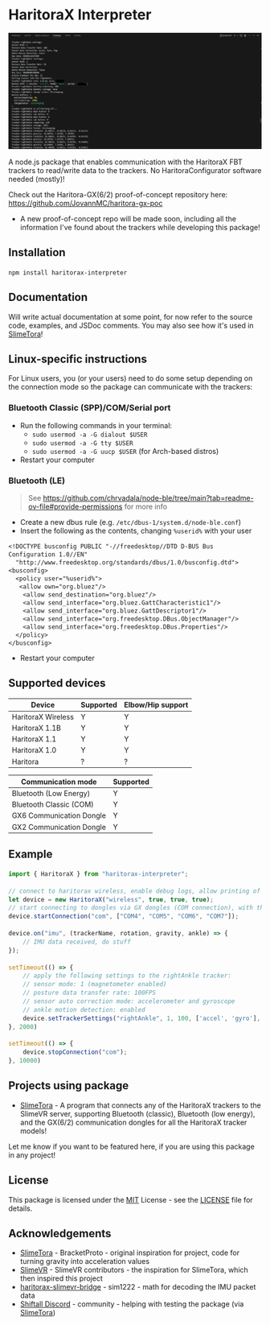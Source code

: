 # HaritoraX Interpreter

![Showcase of the package output with debug logs on, showing the data such as tracker settings, info, and interpreted IMU data via the GX6 dongle](showcase.png)

A node.js package that enables communication with the HaritoraX FBT trackers to read/write data to the trackers. No HaritoraConfigurator software needed (mostly)!

Check out the Haritora-GX(6/2) proof-of-concept repository here: https://github.com/JovannMC/haritora-gx-poc
-  A new proof-of-concept repo will be made soon, including all the information I've found about the trackers while developing this package!

## Installation

`npm install haritorax-interpreter`

## Documentation

Will write actual documentation at some point, for now refer to the source code, examples, and JSDoc comments. You may also see how it's used in [SlimeTora](https://github.com/OCSYT/SlimeTora)!

## Linux-specific instructions

For Linux users, you (or your users) need to do some setup depending on the connection mode so the package can communicate with the trackers:

### Bluetooth Classic (SPP)/COM/Serial port

- Run the following commands in your terminal:
  - `sudo usermod -a -G dialout $USER`
  - `sudo usermod -a -G tty $USER`
  - `sudo usermod -a -G uucp $USER` (for Arch-based distros)
- Restart your computer

### Bluetooth (LE)

> See https://github.com/chrvadala/node-ble/tree/main?tab=readme-ov-file#provide-permissions for more info

- Create a new dbus rule (e.g. `/etc/dbus-1/system.d/node-ble.conf`)
- Insert the following as the contents, changing `%userid%` with your user

```
<!DOCTYPE busconfig PUBLIC "-//freedesktop//DTD D-BUS Bus Configuration 1.0//EN"
  "http://www.freedesktop.org/standards/dbus/1.0/busconfig.dtd">
<busconfig>
  <policy user="%userid%">
   <allow own="org.bluez"/>
    <allow send_destination="org.bluez"/>
    <allow send_interface="org.bluez.GattCharacteristic1"/>
    <allow send_interface="org.bluez.GattDescriptor1"/>
    <allow send_interface="org.freedesktop.DBus.ObjectManager"/>
    <allow send_interface="org.freedesktop.DBus.Properties"/>
  </policy>
</busconfig>
```

- Restart your computer

## Supported devices

| Device             | Supported | Elbow/Hip support |
|--------------------|-----------|-------------------|
| HaritoraX Wireless |     Y     |         Y         |
| HaritoraX 1.1B     |     Y     |         Y         |
| HaritoraX 1.1      |     Y     |         Y         |
| HaritoraX 1.0      |     Y     |         Y         |
| Haritora           |     ?     |         ?         |

| Communication mode        | Supported |
|---------------------------|-----------|
| Bluetooth (Low Energy)    |     Y     |
| Bluetooth Classic (COM)   |     Y     |
| GX6 Communication Dongle  |     Y     |
| GX2 Communication Dongle  |     Y     |

## Example
```js
import { HaritoraX } from "haritorax-interpreter";

// connect to haritorax wireless, enable debug logs, allow printing of processIMUData() logs (lots of spam), print raw unprocessed data (more spam!)
let device = new HaritoraX("wireless", true, true, true);
// start connecting to dongles via GX dongles (COM connection), with the ports COM4, COM5, COM6, and COM7
device.startConnection("com", ["COM4", "COM5", "COM6", "COM7"]);

device.on("imu", (trackerName, rotation, gravity, ankle) => {
    // IMU data received, do stuff
});

setTimeout(() => {
    // apply the following settings to the rightAnkle tracker:
    // sensor mode: 1 (magnetometer enabled)
    // posture data transfer rate: 100FPS
    // sensor auto correction mode: accelerometer and gyroscope
    // ankle motion detection: enabled
    device.setTrackerSettings("rightAnkle", 1, 100, ['accel', 'gyro'], true);
}, 2000)

setTimeout(() => {
    device.stopConnection("com");
}, 10000)
```

## Projects using package

- [SlimeTora](https://github.com/OCSYT/SlimeTora) - A program that connects any of the HaritoraX trackers to the SlimeVR server, supporting Bluetooth (classic), Bluetooth (low energy), and the GX(6/2) communication dongles for all the HaritoraX tracker models!

Let me know if you want to be featured here, if you are using this package in any project!

## License

This package is licensed under the [MIT](https://opensource.org/license/mit/) License - see the [LICENSE](LICENSE) file for details.

## Acknowledgements

- [SlimeTora](https://github.com/OCSYT/SlimeTora/) - BracketProto - original inspiration for project, code for turning gravity into acceleration values
- [SlimeVR](https://github.com/SlimeVR) - SlimeVR contributors - the inspiration for SlimeTora, which then inspired this project
- [haritorax-slimevr-bridge](https://github.com/sim1222/haritorax-slimevr-bridge) - sim1222 - math for decoding the IMU packet data
- [Shiftall Discord](https://discord.gg/vqXmAFy5RC) - community - helping with testing the package (via [SlimeTora](https://github.com/OCSYT/SlimeTora/))
